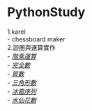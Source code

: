 # PythonStudy
1.karel\
     - chessboard maker\
2.迴圈與運算實作\
     - *[階乘運算](Assignment2/extension1_factorial.py)*\
     - *[完全數](Assignment2/extension2_number_checker.py)*\
     - *[質數](Assignment2/prime_checker.py)*\
     - *[三角形數](Assignment2/extension3_triangular_checker.py)*\
     - *[冰雹序列](Assignment2/hailstone.py)*\
     - *[水仙花數](Assignment2/extension4_narcissistic_checker.py)*
